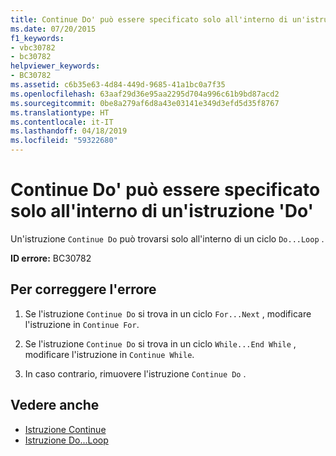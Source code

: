 ```yaml
---
title: Continue Do' può essere specificato solo all'interno di un'istruzione 'Do'
ms.date: 07/20/2015
f1_keywords:
- vbc30782
- bc30782
helpviewer_keywords:
- BC30782
ms.assetid: c6b35e63-4d84-449d-9685-41a1bc0a7f35
ms.openlocfilehash: 63aaf29d36e95aa2295d704a996c61b9bd87acd2
ms.sourcegitcommit: 0be8a279af6d8a43e03141e349d3efd5d35f8767
ms.translationtype: HT
ms.contentlocale: it-IT
ms.lasthandoff: 04/18/2019
ms.locfileid: "59322680"
---
```

# <a name="continue-do-can-only-appear-inside-a-do-statement"></a>Continue Do' può essere specificato solo all'interno di un'istruzione 'Do'
Un'istruzione `Continue Do` può trovarsi solo all'interno di un ciclo `Do...Loop` .  
  
 **ID errore:** BC30782  
  
## <a name="to-correct-this-error"></a>Per correggere l'errore  
  
1. Se l'istruzione `Continue Do` si trova in un ciclo `For...Next` , modificare l'istruzione in `Continue For`.  
  
2. Se l'istruzione `Continue Do` si trova in un ciclo `While...End While` , modificare l'istruzione in `Continue While`.  
  
3. In caso contrario, rimuovere l'istruzione `Continue Do` .  
  
## <a name="see-also"></a>Vedere anche

- [Istruzione Continue](../../visual-basic/language-reference/statements/continue-statement.md)
- [Istruzione Do...Loop](../../visual-basic/language-reference/statements/do-loop-statement.md)
